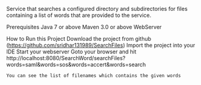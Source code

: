 Service that searches a configured directory and subdirectories for files containing a list of words that are provided to the service.

  
Prerequisites
	Java 7 or above
	Maven 3.0 or above
	WebServer
	
How to Run this Project
	Download the project from github (https://github.com/sridhar131989/SearchFiles)
	Import the project into your IDE
	Start your webserver
	Goto your browser and hit http://localhost:8080/SearchWord/searchFiles?words=saml&words=sos&words=accert&words=search
	
	You can see the list of filenames which contains the given words
	
